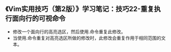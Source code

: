 ## 《Vim实用技巧（第2版）》学习笔记：技巧22-重复执行面向行的可视命令
- 修改一个面向行的高亮选区，然后使用.命令重复此修改。
- 当使用.命令重复对高亮选区所做的修改时，此修改会重复作用于相同范围的文本。
